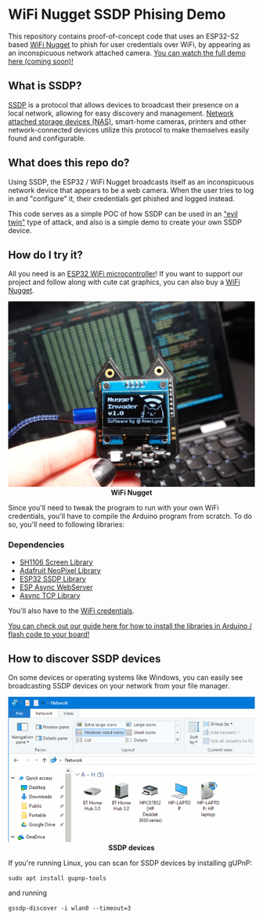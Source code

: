 # WiFi Nugget SSDP Phising Demo
This repository contains proof-of-concept code that uses an ESP32-S2 based [WiFi Nugget](https://wifinugget.com) to phish for user credentials over WiFi, by appearing as an inconspicuous network attached camera.  [You can watch the full demo here (coming soon)!](https://youtube.com/Hak5)

## What is SSDP?
[SSDP](https://en.wikipedia.org/wiki/Simple_Service_Discovery_Protocol) is a protocol that allows devices to broadcast their presence on a local network, allowing for easy discovery and management.  [Network attached storage devices (NAS)](https://en.wikipedia.org/wiki/Network-attached_storage), smart-home cameras, printers and other network-connected devices utilize this protocol to make themselves easily found and configurable. 

## What does this repo do?
Using SSDP, the ESP32 / WiFi Nugget broadcasts itself as an inconspicuous network device that appears to be a web camera.  When the user tries to log in and "configure" it, their credentials get phished and logged instead.

This code serves as a simple POC of how SSDP can be used in an ["evil twin"](https://www.google.com/url?sa=t&rct=j&q=&esrc=s&source=web&cd=&ved=2ahUKEwjPm6SvyJ73AhWnKEQIHZTQAzIQFnoECAoQAQ&url=https%3A%2F%2Fipfs.fleek.co%2Fipfs%2FQmXGeJ9pN5XuSXD9xtqqcy56ZJRXsRyuQFU1ZhMBLA4zsf%2Fhacktricks%2Fpentesting%2Fpentesting-network%2Fspoofing-ssdp-and-upnp-devices%2F&usg=AOvVaw25qJMYKWcgywKB-BMczqD5) type of attack, and also is a simple demo to create your own SSDP device.

## How do I try it?
All you need is an [ESP32 WiFi microcontroller]()!  If you want to support our project and follow along with cute cat graphics, you can also buy a [WiFi Nugget](https://wifinugget.com).

<p align="center">
  <img src="img/Nugget-Invader.png" width="700px">
  <br>
  <b>WiFi Nugget</b>
  <br>
</p>

Since you'll need to tweak the program to run with your own WiFi credentials, you'll have to compile the Arduino program from scratch.  To do so, you'll need to following libraries:
### Dependencies
- [SH1106 Screen Library](https://github.com/ThingPulse/esp8266-oled-ssd1306)
- [Adafruit NeoPixel Library](https://github.com/adafruit/Adafruit_NeoPixel)
- [ESP32 SSDP Library](https://github.com/luc-github/ESP32SSDP)
- [ESP Async WebServer](https://github.com/me-no-dev/ESPAsyncWebServer)
- [Async TCP Library](https://github.com/me-no-dev/AsyncTCP)

You'll also have to the [WiFi credentials](https://github.com/HakCat-Tech/Nugget-SSDP/blob/main/Nugget-SSDP/Nugget-SSDP.ino#L21-L22).


[You can check out our guide here for how to install the libraries in Arduino / flash code to your board!](https://www.youtube.com/watch?v=YPX2nlr-ySU)

## How to discover SSDP devices
On some devices or operating systems like Windows, you can easily see broadcasting SSDP devices on your network from your file manager.  

<p align="center">
  <img src="img/windows-ssdp.png" width="700px">
  <br>
  <b>SSDP devices</b>
  <br>
</p>

If you're running Linux, you can scan for SSDP devices by installing gUPnP:
```
sudo apt install gupnp-tools
```
and running
```
gssdp-discover -i wlan0 --timeout=3
```
